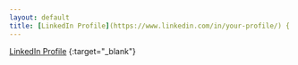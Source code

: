 ```yaml
---
layout: default
title: [LinkedIn Profile](https://www.linkedin.com/in/your-profile/) {:target="_blank"}
---
```

[LinkedIn Profile](https://www.linkedin.com/in/your-profile/) {:target="_blank"}

